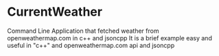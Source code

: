 # CurrentWeather
Command Line Application that fetched weather from openweathermap.com in c++ and jsoncpp
It is a brief example easy and useful in "c++" and openweathermap.com api and jsoncpp
